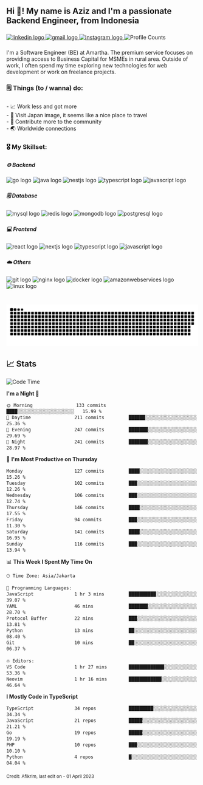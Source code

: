 <h2 align="left">Hi 👋! My name is Aziz and I'm a passionate Backend Engineer, from Indonesia</h2>

###

<div align="left">
  <a href="https://www.linkedin.com/in/afikrim/" target="_blank">
    <img src="https://img.shields.io/static/v1?message=Aziz Fikri&logo=linkedin&label=&color=0077B5&logoColor=white&labelColor=&style=for-the-badge" height="35" alt="linkedin logo"  />
  </a>
  <a href="mailto:afikrim10@gmail.com" target="_blank">
    <img src="https://img.shields.io/static/v1?message=afikrim10@gmail.com&logo=gmail&label=&color=D14836&logoColor=white&labelColor=&style=for-the-badge" height="35" alt="gmail logo"  />
  </a>
  <a href="https://www.instagram.com/aafikrim" target="_blank">
    <img src="https://img.shields.io/static/v1?message=aafikrim&logo=instagram&label=&color=E4405F&logoColor=white&labelColor=&style=for-the-badge" height="35" alt="instagram logo"  />
  </a>
  <img src="https://komarev.com/ghpvc/?username=afikrim&label=Visitors&style=for-the-badge" height="35" alt="Profile Counts" />
</div>

###

<p align="left">I'm a Software Engineer (BE) at Amartha. The premium service focuses on providing access to Business Capital for MSMEs in rural area. Outside of work, I often spend my time exploring new technologies for web development or work on freelance projects.</p>

###

<h3 align="left">🗒️ Things (to / wanna) do:</h3>

###

<p align="left">- 📈 Work less and got more<br>- 🚀 Visit Japan image, it seems like a nice place to travel<br>- 🌱 Contribute more to the community<br>- 🌏 Worldwide connections</p>

###

<h3 align="left">🎖️ My Skillset:</h3>

###

<h5 align="left">⚙️ Backend</h5>

###

<div align="left">
  <img src="https://cdn.jsdelivr.net/gh/devicons/devicon/icons/go/go-original.svg" height="30" width="42" alt="go logo"  />
  <img src="https://cdn.jsdelivr.net/gh/devicons/devicon/icons/java/java-original.svg" height="30" width="42" alt="java logo"  />
  <img src="https://cdn.jsdelivr.net/gh/devicons/devicon/icons/nestjs/nestjs-plain.svg" height="30" width="42" alt="nestjs logo"  />
  <img src="https://cdn.jsdelivr.net/gh/devicons/devicon/icons/typescript/typescript-original.svg" height="30" width="42" alt="typescript logo"  />
  <img src="https://cdn.jsdelivr.net/gh/devicons/devicon/icons/javascript/javascript-original.svg" height="30" width="42" alt="javascript logo"  />
</div>

###

<h5 align="left">🗒️ Database</h5>

###

<div align="left">
  <img src="https://cdn.jsdelivr.net/gh/devicons/devicon/icons/mysql/mysql-original.svg" height="30" width="42" alt="mysql logo"  />
  <img src="https://cdn.jsdelivr.net/gh/devicons/devicon/icons/redis/redis-original.svg" height="30" width="42" alt="redis logo"  />
  <img src="https://cdn.jsdelivr.net/gh/devicons/devicon/icons/mongodb/mongodb-original.svg" height="30" width="42" alt="mongodb logo"  />
  <img src="https://cdn.jsdelivr.net/gh/devicons/devicon/icons/postgresql/postgresql-original.svg" height="30" width="42" alt="postgresql logo"  />
</div>

###

<h5 align="left">💻 Frontend</h5>

###

<div align="left">
  <img src="https://cdn.jsdelivr.net/gh/devicons/devicon/icons/react/react-original.svg" height="30" width="42" alt="react logo"  />
  <img src="https://cdn.jsdelivr.net/gh/devicons/devicon/icons/nextjs/nextjs-original.svg" height="30" width="42" alt="nextjs logo"  />
  <img src="https://cdn.jsdelivr.net/gh/devicons/devicon/icons/typescript/typescript-original.svg" height="30" width="42" alt="typescript logo"  />
  <img src="https://cdn.jsdelivr.net/gh/devicons/devicon/icons/javascript/javascript-original.svg" height="30" width="42" alt="javascript logo"  />
</div>

###

<h5 align="left">☁️ Others</h5>

###

<div align="left">
  <img src="https://cdn.jsdelivr.net/gh/devicons/devicon/icons/git/git-original.svg" height="30" width="42" alt="git logo"  />
  <img src="https://cdn.jsdelivr.net/gh/devicons/devicon/icons/nginx/nginx-original.svg" height="30" width="42" alt="nginx logo"  />
  <img src="https://cdn.jsdelivr.net/gh/devicons/devicon/icons/docker/docker-original.svg" height="30" width="42" alt="docker logo"  />
  <img src="https://cdn.jsdelivr.net/gh/devicons/devicon/icons/amazonwebservices/amazonwebservices-original.svg" height="30" width="42" alt="amazonwebservices logo"  />
  <img src="https://cdn.jsdelivr.net/gh/devicons/devicon/icons/linux/linux-original.svg" height="30" width="42" alt="linux logo"  />
</div>

###

<br clear="both">

<div align="center">
  <img src="https://raw.githubusercontent.com/afikrim/afikrim/output/snake.svg" alt="Snake animation" />
</div>

###


## 📈 Stats  

<!--START_SECTION:waka-->
![Code Time](http://img.shields.io/badge/Code%20Time-990%20hrs%204%20mins-blue)

**I'm a Night 🦉** 

```text
🌞 Morning                133 commits         ████░░░░░░░░░░░░░░░░░░░░░   15.99 % 
🌆 Daytime                211 commits         ██████░░░░░░░░░░░░░░░░░░░   25.36 % 
🌃 Evening                247 commits         ███████░░░░░░░░░░░░░░░░░░   29.69 % 
🌙 Night                  241 commits         ███████░░░░░░░░░░░░░░░░░░   28.97 % 
```
📅 **I'm Most Productive on Thursday** 

```text
Monday                   127 commits         ████░░░░░░░░░░░░░░░░░░░░░   15.26 % 
Tuesday                  102 commits         ███░░░░░░░░░░░░░░░░░░░░░░   12.26 % 
Wednesday                106 commits         ███░░░░░░░░░░░░░░░░░░░░░░   12.74 % 
Thursday                 146 commits         ████░░░░░░░░░░░░░░░░░░░░░   17.55 % 
Friday                   94 commits          ███░░░░░░░░░░░░░░░░░░░░░░   11.30 % 
Saturday                 141 commits         ████░░░░░░░░░░░░░░░░░░░░░   16.95 % 
Sunday                   116 commits         ███░░░░░░░░░░░░░░░░░░░░░░   13.94 % 
```


📊 **This Week I Spent My Time On** 

```text
🕑︎ Time Zone: Asia/Jakarta

💬 Programming Languages: 
JavaScript               1 hr 3 mins         ██████████░░░░░░░░░░░░░░░   39.07 % 
YAML                     46 mins             ███████░░░░░░░░░░░░░░░░░░   28.70 % 
Protocol Buffer          22 mins             ███░░░░░░░░░░░░░░░░░░░░░░   13.81 % 
Python                   13 mins             ██░░░░░░░░░░░░░░░░░░░░░░░   08.40 % 
Git                      10 mins             ██░░░░░░░░░░░░░░░░░░░░░░░   06.37 % 

🔥 Editors: 
VS Code                  1 hr 27 mins        █████████████░░░░░░░░░░░░   53.36 % 
Neovim                   1 hr 16 mins        ████████████░░░░░░░░░░░░░   46.64 % 
```

**I Mostly Code in TypeScript** 

```text
TypeScript               34 repos            █████████░░░░░░░░░░░░░░░░   34.34 % 
JavaScript               21 repos            █████░░░░░░░░░░░░░░░░░░░░   21.21 % 
Go                       19 repos            █████░░░░░░░░░░░░░░░░░░░░   19.19 % 
PHP                      10 repos            ███░░░░░░░░░░░░░░░░░░░░░░   10.10 % 
Python                   4 repos             █░░░░░░░░░░░░░░░░░░░░░░░░   04.04 % 
```




<!--END_SECTION:waka-->

<sub>Credit: Afikrim, last edit on - 01 April 2023</sub>
